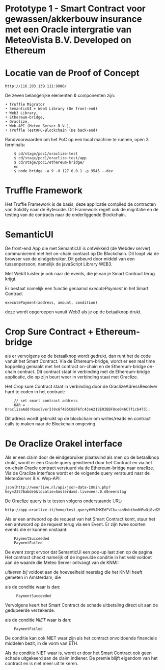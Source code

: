 # Prototype 1 - Smart Contract voor gewassen/akkerbouw insurance met een Oracle intergratie van MeteoVista B.V. Developed on Ethereum

# Locatie van de Proof of Concept
    http://116.203.139.111:8080/

De zeven belangerijke elementen & componenten zijn:

    • Truffle Migrator
    • SemanticUI + Web3 Library (De front-end)
    • Web3 Library, 
    • Ethereum-bridge, 
    • Oraclize, 
    • Web-API (Meteo Server B.V.), 
    • Truffle TestRPC-Blockchain (De back-end)
    
Randvoorwaarden om het PoC op een local machine te runnen, open 3 terminals:

        $ cd/stage/poc1/oraclize-test
        $ cd/stage/poc1/oraclize-test/app
        $ cd/stage/poc1/ethereum-bridge/
        en
        $ node bridge -a 9 -H 127.0.0.1 -p 9545 --dev
 
  
# Truffle Framework
  Het Truffle Framework is de basis, deze applicatie compiled de contracten van Solidity naar de Bytecode. Dit Framework regelt ook         de migritatie en de testing van de contracts naar de onderliggende Blockchain.
        
# SemanticUI
  De front-end App die met SemanticUI is ontwikkeld (de Webdev server) communiceerd met het on-chain contract op De Blockchain.           Dit loopt via de browser van de eindgebruiker. Dit gebeurd door middel van een tussenpersoon, namelijk de javaScript Library WEB3.
        
  Met Web3 luister je ook naar de events, die je van je Smart Contract terug krijgt.
        
  Er bestaat namelijk een functie genaamd *executePayment* in het Smart Contract
  
    executePayment(address, amount, condition)
    
  deze wordt opgeroepen vanuit Web3 als je op de betaalknop drukt.
  
 # Crop Sure Contract + Ethereum-bridge
 
 als er vervolgens op de betaalknop wordt gedrukt, dan runt het de code vanuit het Smart Contract.
 Via de Ethereum-bridge, wordt er een real time koppeling gemaakt met het contract on-chain en de Ethereum-bridge on-chain contract. 
 Dit contract staat in verbinding met de Ethereum-bridge applicatie, die op zijn beurt weer in verbinding staat met Oraclize.
 
 Het Crop sure Contract staat in verbinding door de OraclizeAdressResolver hard te coden in het contract:
 
        // set smart contract address
        OAR = OraclizeAddrResolverI(0x6f485C8BF6fc43eA212E93BBF8ce046C7f1cb475);
        
  Dit adress wordt gebruikt op de blockchain om writes/reads en contract calls te maken naar de Blockchain omgeving
 
  # De Oraclize Orakel interface
  
  Als er een claim door de eindgebruiker plaatsvind als men op de betaalknop drukt, wordt er een Oracle query geinitieerd door het     Contract en via het on-chain Oracle contract verstuurd via de Ethereum-bridge naar oraclize. Via de Oraclize interface wordt er de volgende query verstuurd naar de MeteoServer B.V. Wep-API:
  
    json(http://weerlive.nl/api/json-data-10min.php?key=23576abdeb&locatie=Amsterdam).liveweer.0.d0neerslag
    
  De Oraclize query is te testen volgens onderstaande URL:
  
    http://app.oraclize.it/home/test_query#VVJMKEdFVCk=:anNvbihodHRwOi8vd2VlcmxpdmUubmwvYXBpL2pzb24tZGF0YS0xMG1pbi5waHA/a2V5PTIzNTc2YWJkZWImbG9jYXRpZT1BbXN0ZXJkYW0pLmxpdmV3ZWVyLjAuZDBuZWVyc2xhZw==
  
  Als er een antwoord op de request van het Smart Contract komt, stuur het een antwoord op de request terug via een Event.
  Er zijn twee soorten events die er kunnen onstaant: 
  
        PaymentSucceeded
        PaymentFailed
        
  De event zorgt ervoor dat SemanticUI een pop-up laat zien op de pagina.
  Het contract checkt namelijk of de ingevulde conditie in het veld voldoet aan de waarde die Meteo Server ontvangt van de KNMI:
  
   *uitkeren bij* voldoet aan de hoeveelheid neerslag die het KNMI heeft gemeten in Amsterdam, die
   
   als de conditie waar is dan:
   
         PaymentSucceeded
         
   Vervolgens keert het Smart Contract de schade uitbetaling direct uit aan de gedupeerde verzekerde.
 
   als de conditie *NIET* waar is dan:
  
        PaymentFailed
        
   De conditie kan ook NIET waar zijn als het contract onvoldoende financiele middelen bezit, in de vorm van ETH.
   
   Als de conditie NIET waar is, wordt er door het Smart Contract ook geen schade uitgekeerd aan de claim indiener. De premie blijft eigendom van het contract en is niet meer uit te keren.
        
  
